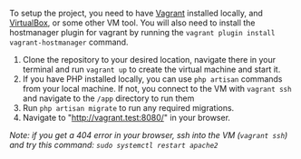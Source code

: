To setup the project, you need to have [Vagrant][1] installed locally, and [VirtualBox][2], or some other VM tool. You will also need to install the hostmanager plugin for vagrant by running the `vagrant plugin install vagrant-hostmanager` command.
1. Clone the repository to your desired location, navigate there in your terminal and run `vagrant up` to create the virtual machine and start it.
2. If you have PHP installed locally, you can use `php artisan` commands from your local machine. If not, you connect to the VM with `vagrant ssh` and navigate to the `/app` directory to run them
3. Run `php artisan migrate` to run any required migrations.
4. Navigate to "http://vagrant.test:8080/" in your browser.

*Note: if you get a 404 error in your browser, ssh into the VM (`vagrant ssh`) and try this command: `sudo systemctl restart apache2`*

[1]: https://www.vagrantup.com/downloads.html
[2]: https://www.virtualbox.org/wiki/Downloads
